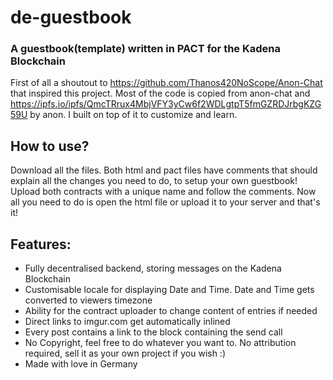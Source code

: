 # de-guestbook
### A guestbook(template) written in PACT for the Kadena Blockchain

First of all a shoutout to https://github.com/Thanos420NoScope/Anon-Chat that inspired this project. 
Most of the code is copied from anon-chat and https://ipfs.io/ipfs/QmcTRrux4MbjVFY3yCw6f2WDLgtpT5fmGZRDJrbgKZG59U by anon. I built on top of it to customize and learn.

## How to use?
Download all the files. Both html and pact files have comments that should explain all the changes you need to do, to setup your own guestbook!
Upload both contracts with a unique name and follow the comments.
Now all you need to do is open the html file or  upload it to your server and that's it!

## Features:
* Fully decentralised backend, storing messages on the Kadena Blockchain
* Customisable locale for displaying Date and Time. Date and Time gets converted to viewers timezone
* Ability for the contract uploader to change content of entries if needed
* Direct links to imgur.com get automatically inlined
* Every post contains a link to the block containing the send call
* No Copyright, feel free to do whatever you want to. No attribution required, sell it as your own project if you wish :)
* Made with love in Germany

